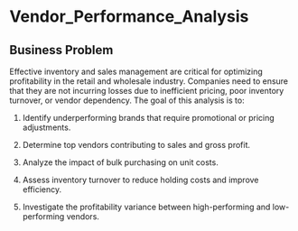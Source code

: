 # Vendor_Performance_Analysis

## Business Problem

Effective inventory and sales management are critical for optimizing profitability in the retail and wholesale industry. Companies need to ensure that they are not incurring losses due to inefficient pricing, poor inventory turnover, or vendor dependency. The goal of this analysis is to:

1. Identify underperforming brands that require promotional or pricing adjustments.

2. Determine top vendors contributing to sales and gross profit.

3. Analyze the impact of bulk purchasing on unit costs.

4. Assess inventory turnover to reduce holding costs and improve efficiency.

5. Investigate the profitability variance between high-performing and low-performing vendors.
